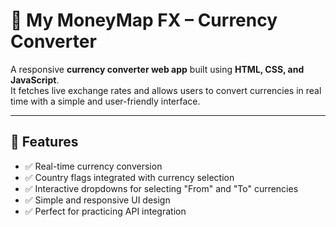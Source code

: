# 💱 My MoneyMap FX – Currency Converter

A responsive **currency converter web app** built using **HTML, CSS, and JavaScript**.  
It fetches live exchange rates and allows users to convert currencies in real time with a simple and user-friendly interface.

---

## 🚀 Features
- ✅ Real-time currency conversion  
- ✅ Country flags integrated with currency selection  
- ✅ Interactive dropdowns for selecting "From" and "To" currencies  
- ✅ Simple and responsive UI design  
- ✅ Perfect for practicing API integration  

 
